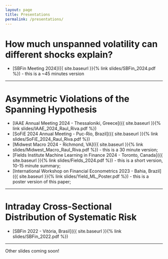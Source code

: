 ```yaml
---
layout: page
title: Presentations
permalink: /presentations/
---
```


# How much unspanned volatility can different shocks explain?
 * [SBFin Meeting 2024]({{ site.baseurl }}{% link slides/SBFin_2024.pdf %}) - this is a ~45 minutes version


---

# Asymmetric Violations of the Spanning Hypothesis
 * [IAAE Annual Meeting 2024 - Thessaloniki, Greece]({{ site.baseurl }}{% link slides/IAAE_2024_Raul_Riva.pdf %})
 * [SoFiE 2024 Annual Meeting - Puc-Rio, Brazil]({{ site.baseurl }}{% link slides/SoFiE_2024_Raul_Riva.pdf %})
 * [Midwest Macro 2024 - Richmond, VA]({{ site.baseurl }}{% link slides/Midwest_Macro_Raul_Riva.pdf %}) - this is a 30 minute version;
 * [Fields Institute Machine Learning in Finance 2024 - Toronto, Canada]({{ site.baseurl }}{% link slides/Fields_2024.pdf %}) - this is a short version, 10-15 minute summary;
 * [International Workshop on Financial Econometrics 2023 - Bahia, Brazil]({{ site.baseurl }}{% link slides/Yield_ML_Poster.pdf %}) - this is a poster version of this paper;

---

# Intraday Cross-Sectional Distribution of Systematic Risk
 * [SBFin 2022 - Vitória, Brasil]({{ site.baseurl }}{% link slides/SBFin_2022.pdf %})


---


Other slides coming soon!